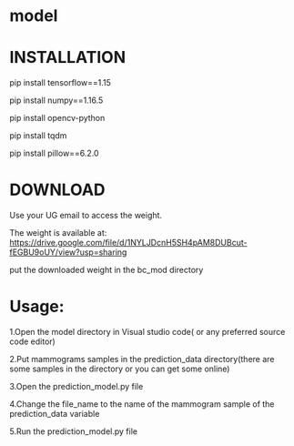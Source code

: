 # model
# INSTALLATION

pip install tensorflow==1.15

pip install numpy==1.16.5

pip install opencv-python

pip install tqdm

pip install pillow==6.2.0

# DOWNLOAD 

Use your UG email to access the weight.

The weight is available at: https://drive.google.com/file/d/1NYLJDcnH5SH4pAM8DUBcut-fEGBU9oUY/view?usp=sharing

put the downloaded weight in the bc_mod directory

# Usage:

1.Open the model directory in Visual studio code( or any preferred source code editor)

2.Put mammograms samples in the prediction_data directory(there are some samples in the directory or you can get some online)

3.Open the prediction_model.py file

4.Change the file_name to the name of the mammogram sample of the prediction_data variable

5.Run the prediction_model.py file
